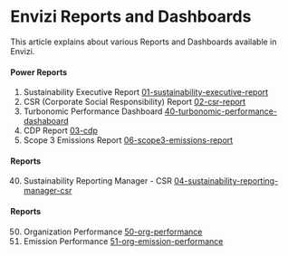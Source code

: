 # Envizi Reports and Dashboards

This article explains about various Reports and Dashboards available in Envizi.

#### Power Reports
1. Sustainability Executive Report  [01-sustainability-executive-report](./01-sustainability-executive-report/)
2. CSR (Corporate Social Responsibility) Report [02-csr-report](./02-csr-report/)
3. Turbonomic Performance Dashboard [40-turbonomic-performance-dashaboard](./40-turbonomic-performance-dashaboard/)
4. CDP Report [03-cdp](./03-cdp/)
5. Scope 3 Emissions Report [06-scope3-emissions-report](./06-scope3-emissions-report/)

#### Reports 

40. Sustainability Reporting Manager - CSR [04-sustainability-reporting-manager-csr](./04-sustainability-reporting-manager-csr/)


#### Reports 
50. Organization Performance [50-org-performance](./50-org-performance/)
51. Emission Performance [51-org-emission-performance](./51-org-emission-performance/)

